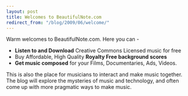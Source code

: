```yaml
---
layout: post
title: Welcomes to BeautifulNote.com
redirect_from: "/blog/2009/06/welcome/"
---
```

Warm welcomes to BeautifulNote.com. Here you can -

- **Listen to and Download** Creative Commons Licensed music for free
- Buy Affordable, High Quality **Royalty Free background scores**
- **Get music composed** for your Films, Documentaries, Ads, Videos.  


This is also the place for musicians to interact and make music together. The blog will explore the mysteries of music and technology, and often come up with more pragmatic ways to make music.

